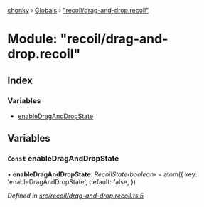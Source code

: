 [chonky](../README.md) › [Globals](../globals.md) › ["recoil/drag-and-drop.recoil"](_recoil_drag_and_drop_recoil_.md)

# Module: "recoil/drag-and-drop.recoil"

## Index

### Variables

* [enableDragAndDropState](_recoil_drag_and_drop_recoil_.md#const-enabledraganddropstate)

## Variables

### `Const` enableDragAndDropState

• **enableDragAndDropState**: *RecoilState‹boolean›* = atom<boolean>({
    key: 'enableDragAndDropState',
    default: false,
})

*Defined in [src/recoil/drag-and-drop.recoil.ts:5](https://github.com/TimboKZ/Chonky/blob/cb533b8/src/recoil/drag-and-drop.recoil.ts#L5)*
